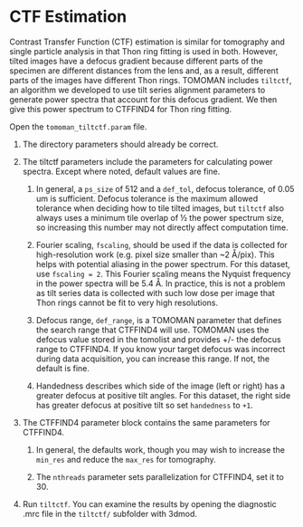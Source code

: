 # CTF Estimation

Contrast Transfer Function (CTF) estimation is similar for tomography and single particle analysis in that Thon ring fitting is used in both.
However, tilted images have a defocus gradient because different parts of the specimen are different distances from the lens and, as a result, different parts of the images have different Thon rings.
TOMOMAN includes `tiltctf`, an algorithm we developed to use tilt series alignment parameters to generate power spectra that account for this defocus gradient.
We then give this power spectrum to CTFFIND4 for Thon ring fitting.

Open the `tomoman_tiltctf.param` file.

1. The directory parameters should already be correct.

2. The tiltctf parameters include the parameters for calculating power spectra.
Except where noted, default values are fine.

    1. In general, a `ps_size` of 512 and a `def_tol`, defocus tolerance, of 0.05 um is sufficient.
    Defocus tolerance is the maximum allowed tolerance when deciding how to tile tilted images, but `tiltctf` also always uses a minimum tile overlap of ½ the power spectrum size, so increasing this number may not directly affect computation time.

    2. Fourier scaling, `fscaling`, should be used if the data is collected for high-resolution work (e.g. pixel size smaller than ~2 Å/pix).
    This helps with potential aliasing in the power spectrum.
    For this dataset, use `fscaling = 2`.
    This Fourier scaling means the Nyquist frequency in the power spectra will be 5.4 Å.
    In practice, this is not a problem as tilt series data is collected with such low dose per image that Thon rings cannot be fit to very high resolutions.

    3. Defocus range, `def_range`, is a TOMOMAN parameter that defines the search range that CTFFIND4 will use.
    TOMOMAN uses the defocus value stored in the tomolist and provides +/- the defocus range to CTFFIND4.
    If you know your target defocus was incorrect during data acquisition, you can increase this range.
    If not, the default is fine.

    4. Handedness describes which side of the image (left or right) has a greater defocus at positive tilt angles.
    For this dataset, the right side has greater defocus at positive tilt so set `handedness` to `+1`.

3. The CTFFIND4 parameter block contains the same parameters for CTFFIND4.

    1. In general, the defaults work, though you may wish to increase the `min_res` and reduce the `max_res` for tomography.

    2. The `nthreads` parameter sets parallelization for CTFFIND4, set it to 30.

4. Run `tiltctf`. You can examine the results by opening the diagnostic .mrc file in the `tiltctf/` subfolder with 3dmod.
